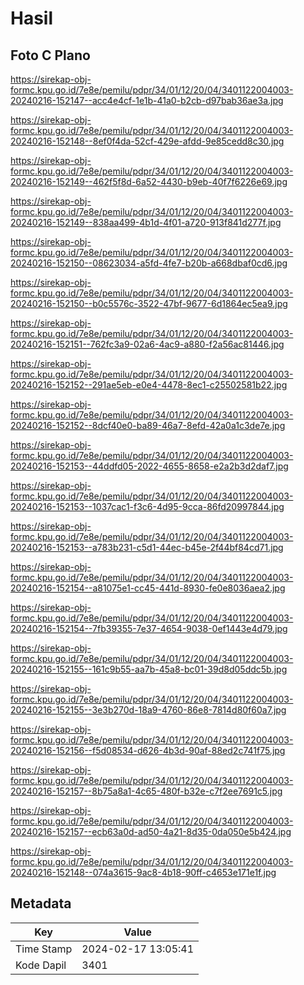 # Hasil

## Foto C Plano

https://sirekap-obj-formc.kpu.go.id/7e8e/pemilu/pdpr/34/01/12/20/04/3401122004003-20240216-152147--acc4e4cf-1e1b-41a0-b2cb-d97bab36ae3a.jpg

https://sirekap-obj-formc.kpu.go.id/7e8e/pemilu/pdpr/34/01/12/20/04/3401122004003-20240216-152148--8ef0f4da-52cf-429e-afdd-9e85cedd8c30.jpg

https://sirekap-obj-formc.kpu.go.id/7e8e/pemilu/pdpr/34/01/12/20/04/3401122004003-20240216-152149--462f5f8d-6a52-4430-b9eb-40f7f6226e69.jpg

https://sirekap-obj-formc.kpu.go.id/7e8e/pemilu/pdpr/34/01/12/20/04/3401122004003-20240216-152149--838aa499-4b1d-4f01-a720-913f841d277f.jpg

https://sirekap-obj-formc.kpu.go.id/7e8e/pemilu/pdpr/34/01/12/20/04/3401122004003-20240216-152150--08623034-a5fd-4fe7-b20b-a668dbaf0cd6.jpg

https://sirekap-obj-formc.kpu.go.id/7e8e/pemilu/pdpr/34/01/12/20/04/3401122004003-20240216-152150--b0c5576c-3522-47bf-9677-6d1864ec5ea9.jpg

https://sirekap-obj-formc.kpu.go.id/7e8e/pemilu/pdpr/34/01/12/20/04/3401122004003-20240216-152151--762fc3a9-02a6-4ac9-a880-f2a56ac81446.jpg

https://sirekap-obj-formc.kpu.go.id/7e8e/pemilu/pdpr/34/01/12/20/04/3401122004003-20240216-152152--291ae5eb-e0e4-4478-8ec1-c25502581b22.jpg

https://sirekap-obj-formc.kpu.go.id/7e8e/pemilu/pdpr/34/01/12/20/04/3401122004003-20240216-152152--8dcf40e0-ba89-46a7-8efd-42a0a1c3de7e.jpg

https://sirekap-obj-formc.kpu.go.id/7e8e/pemilu/pdpr/34/01/12/20/04/3401122004003-20240216-152153--44ddfd05-2022-4655-8658-e2a2b3d2daf7.jpg

https://sirekap-obj-formc.kpu.go.id/7e8e/pemilu/pdpr/34/01/12/20/04/3401122004003-20240216-152153--1037cac1-f3c6-4d95-9cca-86fd20997844.jpg

https://sirekap-obj-formc.kpu.go.id/7e8e/pemilu/pdpr/34/01/12/20/04/3401122004003-20240216-152153--a783b231-c5d1-44ec-b45e-2f44bf84cd71.jpg

https://sirekap-obj-formc.kpu.go.id/7e8e/pemilu/pdpr/34/01/12/20/04/3401122004003-20240216-152154--a81075e1-cc45-441d-8930-fe0e8036aea2.jpg

https://sirekap-obj-formc.kpu.go.id/7e8e/pemilu/pdpr/34/01/12/20/04/3401122004003-20240216-152154--7fb39355-7e37-4654-9038-0ef1443e4d79.jpg

https://sirekap-obj-formc.kpu.go.id/7e8e/pemilu/pdpr/34/01/12/20/04/3401122004003-20240216-152155--161c9b55-aa7b-45a8-bc01-39d8d05ddc5b.jpg

https://sirekap-obj-formc.kpu.go.id/7e8e/pemilu/pdpr/34/01/12/20/04/3401122004003-20240216-152155--3e3b270d-18a9-4760-86e8-7814d80f60a7.jpg

https://sirekap-obj-formc.kpu.go.id/7e8e/pemilu/pdpr/34/01/12/20/04/3401122004003-20240216-152156--f5d08534-d626-4b3d-90af-88ed2c741f75.jpg

https://sirekap-obj-formc.kpu.go.id/7e8e/pemilu/pdpr/34/01/12/20/04/3401122004003-20240216-152157--8b75a8a1-4c65-480f-b32e-c7f2ee7691c5.jpg

https://sirekap-obj-formc.kpu.go.id/7e8e/pemilu/pdpr/34/01/12/20/04/3401122004003-20240216-152157--ecb63a0d-ad50-4a21-8d35-0da050e5b424.jpg

https://sirekap-obj-formc.kpu.go.id/7e8e/pemilu/pdpr/34/01/12/20/04/3401122004003-20240216-152148--074a3615-9ac8-4b18-90ff-c4653e171e1f.jpg


## Metadata

| Key        | Value               |
| ---------- | ------------------- |
| Time Stamp | 2024-02-17 13:05:41 |
| Kode Dapil | 3401                |



